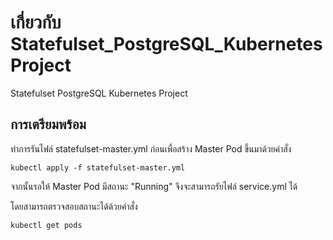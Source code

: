 # เกี่ยวกับ Statefulset_PostgreSQL_Kubernetes Project

Statefulset PostgreSQL Kubernetes Project

## การเตรียมพร้อม

 ทำการรันไฟล์ statefulset-master.yml ก่อนเพื่อสร้าง Master Pod ขึ้นมาด้วยคำสั่ง

 `kubectl apply -f statefulset-master.yml`

 จากนั้นรอให้ Master Pod มีสถานะ "Running" จึงจะสามารถรัยไฟล์ service.yml ได้

 โดยสามารถตรวจสอบสถานะได้ด้วยคำสั่ง

 `kubectl get pods`